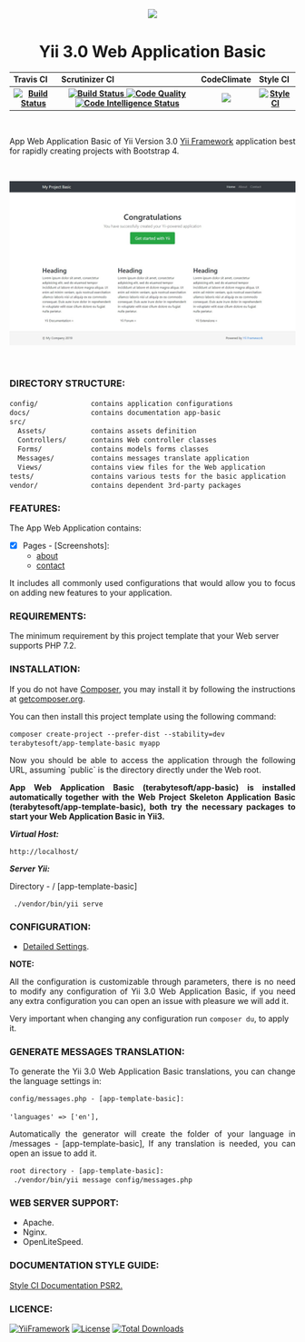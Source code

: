 <p align="center">
    <a href="https://github.com/terabytesoft/app-basic" target="_blank">
        <img src="https://farm1.staticflickr.com/887/27875183957_69a3645a56_q.jpg" height="100px;">
    </a>
    <h1 align="center">Yii 3.0 Web Application Basic</h1>
	<table>
  		<tr align="left">
    		<th>Travis CI</th>
			<th>Scrutinizer CI</th>
			<th>CodeClimate</th>
			<th>Style CI</th>
  		</tr>
  		<tr>
			<th>
				<a href="https://travis-ci.org/terabytesoft/app-basic.svg?branch=master" target="_blank">
        			<img src="https://scrutinizer-ci.com/g/terabytesoft/app-basic/badges/build.png?b=master" alt="Build Status">
    			</a>
			</th>
			<th>
    			<a href="https://scrutinizer-ci.com/g/terabytesoft/app-basic/build-status/master" target="_blank">
        			<img src="https://scrutinizer-ci.com/g/terabytesoft/app-basic/badges/build.png?b=master" alt="Build Status">
    			</a>
    			<a href="https://scrutinizer-ci.com/g/terabytesoft/app-basic/?branch=master" target="_blank">
        			<img src="https://scrutinizer-ci.com/g/terabytesoft/app-basic/badges/quality-score.png?b=master" alt="Code Quality">
    			</a>
    			<a href="https://scrutinizer-ci.com/code-intelligence" target="_blank">
        			<img src="https://scrutinizer-ci.com/g/terabytesoft/app-basic/badges/code-intelligence.svg?b=master" alt="Code Intelligence Status">
    			</a>
			</th>
			<th>
				<a href="https://codeclimate.com/github/terabytesoft/app-basic/maintainability">
					<img src="https://api.codeclimate.com/v1/badges/88fa672f3bb6614cbeb7/maintainability" />
				</a>			
			</th>
			<th>
				<a href="https://github.styleci.io/repos/163105087">
					<img src="https://github.styleci.io/repos/163105087/shield?branch=master" alt="StyleCI">
				</a>			
			</th>
  		</tr>
</table>	
</p>

</br>

<p align="justify">
App Web Application Basic of Yii Version 3.0 <a href="http://www.yiiframework.com/" title="Yii Framework" target="_blank">Yii Framework</a> application best for rapidly creating projects with Bootstrap 4.
</p>

</br>

![app-basic](docs/images/home.jpg)

</br>

### **DIRECTORY STRUCTURE:**

```
config/             contains application configurations
docs/               contains documentation app-basic
src/
  Assets/           contains assets definition
  Controllers/      contains Web controller classes
  Forms/            contains models forms classes  
  Messages/         contains messages translate application 
  Views/            contains view files for the Web application
tests/              contains various tests for the basic application
vendor/             contains dependent 3rd-party packages
```

### **FEATURES:**

The App Web Application contains:

- [x] Pages - [Screenshots]:
    - [about](docs/images/about.jpg)
    - [contact](docs/images/contact.jpg)

<p align="justify">
It includes all commonly used configurations that would allow you to focus on adding new
features to your application.
</P>

### **REQUIREMENTS:**
 
The minimum requirement by this project template that your Web server supports PHP 7.2.

### **INSTALLATION:**

<p align="justify">
If you do not have <a href="http://getcomposer.org/" title="Composer" target="_blank">Composer</a>, you may install it by following the instructions at <a href="http://getcomposer.org/doc/00-intro.md#installation-nix" title="getcomposer.org" target="_blank">getcomposer.org</a>.
</p>

You can then install this project template using the following command:

~~~
composer create-project --prefer-dist --stability=dev terabytesoft/app-template-basic myapp
~~~

<p align="justify">
Now you should be able to access the application through the following URL, assuming `public` is the directory
directly under the Web root.
</p>

<p align="justify">
<strong>App Web Application Basic (terabytesoft/app-basic) is installed automatically together with the Web Project Skeleton Application Basic (terabytesoft/app-template-basic), both try the necessary packages to start your Web Application Basic in Yii3.</strong>
</p>

__*Virtual Host:*__

~~~
http://localhost/
~~~

__*Server Yii:*__

Directory - / [app-template-basic]

~~~
 ./vendor/bin/yii serve
~~~

### **CONFIGURATION:**

- [Detailed Settings](docs\Config.MD).

**NOTE:** 

<p align="justify">
All the configuration is customizable through parameters, there is no need to modify any configuration of Yii 3.0 Web Application Basic, if you need any extra configuration you can open an issue with pleasure we will add it.
</p>

Very important when changing any configuration run `composer du`, to apply it.

### **GENERATE MESSAGES TRANSLATION:**

<p align="justify">
To generate the Yii 3.0 Web Application Basic translations, you can change the language settings in:
<p>

```
config/messages.php - [app-template-basic]:

'languages' => ['en'], 
```
<p align="justify">
 Automatically the generator will create the folder of your language in /messages - [app-template-basic], If any translation is needed, you can open an issue to add it.
</p>

```
root directory - [app-template-basic]:
 ./vendor/bin/yii message config/messages.php
```

### **WEB SERVER SUPPORT:**

- Apache.
- Nginx.
- OpenLiteSpeed.

### **DOCUMENTATION STYLE GUIDE:**

[Style CI Documentation PSR2.](https://docs.styleci.io/presets#psr2)

### **LICENCE:**

[![YiiFramework](https://img.shields.io/badge/Powered_by-Yii_Framework-green.svg?style=flat)](https://www.yiiframework.com/)
[![License](https://poser.pugx.org/terabytesoft/app-basic/license)](LICENSE.md)
[![Total Downloads](https://poser.pugx.org/terabytesoft/app-basic/downloads)](https://packagist.org/packages/terabytesoft/app-basic)

